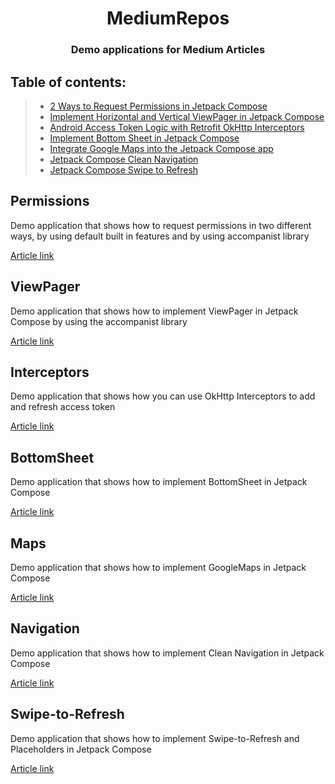 <h1 align="center">MediumRepos</h1>

<h3 align="center">Demo applications for Medium Articles</h3>

## Table of contents:
> * [2 Ways to Request Permissions in Jetpack Compose](#permissions)
> * [Implement Horizontal and Vertical ViewPager in Jetpack Compose](#viewpager)
> * [Android Access Token Logic with Retrofit OkHttp Interceptors](#interceptors)
> * [Implement Bottom Sheet in Jetpack Compose](#bottomsheet)
> * [Integrate Google Maps into the Jetpack Compose app](#maps)
> * [Jetpack Compose Clean Navigation](#navigation)
> * [Jetpack Compose Swipe to Refresh](#swipe-to-refresh)


## Permissions

Demo application that shows how to request permissions in two different ways, by using default built in features and by using accompanist library

[Article link](https://medium.com/@igorstevanovic99/jetpack-compose-request-permissions-in-two-ways-fd81c4a702c)

## ViewPager

Demo application that shows how to implement ViewPager in Jetpack Compose by using the accompanist library

[Article link](https://betterprogramming.pub/implement-horizontal-and-vertical-viewpager-in-jetpack-compose-a7a91f2ac746)

## Interceptors

Demo application that shows how you can use OkHttp Interceptors to add and refresh access token

[Article link](https://betterprogramming.pub/android-access-token-logic-with-retrofit-okhttp-interceptors-740ea48547a0)

## BottomSheet

Demo application that shows how to implement BottomSheet in Jetpack Compose

[Article link](https://betterprogramming.pub/implement-bottom-sheet-in-jetpack-compose-d6472e8eaf2e)

## Maps

Demo application that shows how to implement GoogleMaps in Jetpack Compose

[Article link](https://medium.com/p/c2710a226af2#6f49-9d05d20af70b)

## Navigation

Demo application that shows how to implement Clean Navigation in Jetpack Compose

[Article link](https://betterprogramming.pub/jetpack-compose-clean-navigation-94b386f7a076)

## Swipe-to-Refresh

Demo application that shows how to implement Swipe-to-Refresh and Placeholders in Jetpack Compose

[Article link](https://betterprogramming.pub/jetpack-compose-swipe-to-refresh-1d93775970e8)
